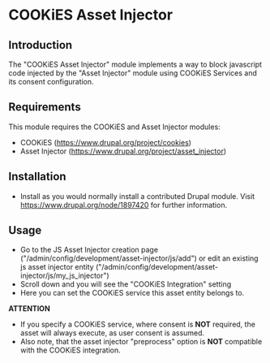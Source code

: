 # COOKiES Asset Injector
## Introduction
The "COOKiES Asset Injector" module implements a way to block javascript code
injected by the "Asset Injector" module using COOKiES Services and its consent
configuration.

## Requirements

This module requires the COOKiES and Asset Injector modules:
- COOKiES (https://www.drupal.org/project/cookies)
- Asset Injector (https://www.drupal.org/project/asset_injector)

## Installation

- Install as you would normally install a contributed Drupal module. Visit
https://www.drupal.org/node/1897420 for further information.

## Usage
- Go to the JS Asset Injector creation page
("/admin/config/development/asset-injector/js/add") or edit an existing
js asset injector entity
("/admin/config/development/asset-injector/js/my_js_injector")
- Scroll down and you will see the "COOKiES Integration" setting
- Here you can set the COOKiES service this asset entity belongs to.

**ATTENTION**
- If you specify a COOKiES service, where consent is **NOT** required, the
asset will always execute, as user consent is assumed.
- Also note, that the asset injector "preprocess" option is **NOT** compatible
with the COOKiES integration.
